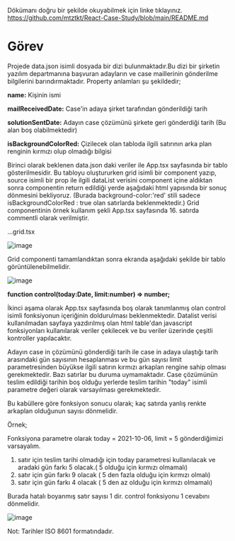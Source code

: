 Dökümanı doğru bir şekilde okuyabilmek için linke tıklayınız. https://github.com/mtztkt/React-Case-Study/blob/main/README.md

# Görev

Projede data.json isimli dosyada bir dizi bulunmaktadır.Bu dizi bir şirketin yazılım departmanına başvuran adayların ve case maillerinin gönderilme bilgilerini barındırmaktadır. Property anlamları şu şekildedir;

**name:** Kişinin ismi

**mailReceivedDate:** Case'in adaya şirket tarafından gönderildiği tarih

**solutionSentDate:** Adayın case çözümünü şirkete geri gönderdiği tarih (Bu alan boş olabilmektedir)

**isBackgroundColorRed:** Çizilecek olan tabloda ilgili satırının arka plan renginin kırmızı olup olmadığı bilgisi

Birinci olarak beklenen data.json daki veriler ile App.tsx sayfasında bir tablo gösterilmesidir. Bu tabloyu oluştururken grid isimli bir component yazıp, source isimli bir prop ile ilgili dataList verisini component içine aldıktan sonra componentin return edildiği yerde aşağıdaki html yapısında bir sonuç dönmesini bekliyoruz.
(Burada background-color:'red' stili sadece isBackgroundColorRed : true olan satırlarda beklenmektedir.)
Grid componentinin örnek kullanım şekli App.tsx sayfasında 16. satırda commentli olarak verilmiştir.

...grid.tsx

![image](https://user-images.githubusercontent.com/13540684/198149139-b1a80fe3-7db2-4984-8a09-968bb0c48599.png)

Grid componenti tamamlandıktan sonra ekranda aşağıdaki şekilde bir tablo görüntülenebilmelidir.

![image](https://user-images.githubusercontent.com/13540684/198155000-d55faa92-6cb2-4a1a-83e4-89ea8fd70904.png)

**function control(today:Date, limit:number) => number;**

İkinci aşama olarak App.tsx sayfasında boş olarak tanımlanmış olan control isimli fonksiyonun içeriğinin doldurulması beklenmektedir. Datalist verisi kullanılmadan sayfaya yazdırılmış olan html table'dan javascript fonksiyonları kullanılarak veriler çekilecek ve bu veriler üzerinde çeşitli kontroller yapılacaktır.

Adayın case in çözümünü gönderdiği tarih ile case in adaya ulaştığı tarih arasındaki gün sayısının hesaplanması ve bu gün sayısı limit parametresinden büyükse ilgili satırın kırmızı arkaplan rengine sahip olması gerekmektedir. Bazı satırlar bu duruma uymamaktadır. Case çözümünün teslim edildiği tarihin boş olduğu yerlerde teslim tarihin "today" isimli parametre değeri olarak varsayılması gerekmektedir.

Bu kabüllere göre fonksiyon sonucu olarak; kaç satırda yanlış renkte arkaplan olduğunun sayısı dönmelidir.

Örnek;

Fonksiyona parametre olarak today = 2021-10-06, limit = 5 gönderdiğimizi varsayalım.

1. satır için teslim tarihi olmadığı için today parametresi kullanılacak ve aradaki gün farkı 5 olacak.( 5 olduğu için kırmızı olmamalı)
2. satır için gün farkı 9 olacak ( 5 den fazla olduğu için kırmızı olmalı)
3. satır için gün farkı 4 olacak ( 5 den az olduğu için kırmızı olmamalı)

Burada hatalı boyanmış satır sayısı 1 dir. control fonksiyonu 1 cevabını dönmelidir.

![image](https://user-images.githubusercontent.com/13540684/198152689-652be67f-ecb8-4119-8ac7-44538d9f37bb.png)

Not: Tarihler ISO 8601 formatındadır.

